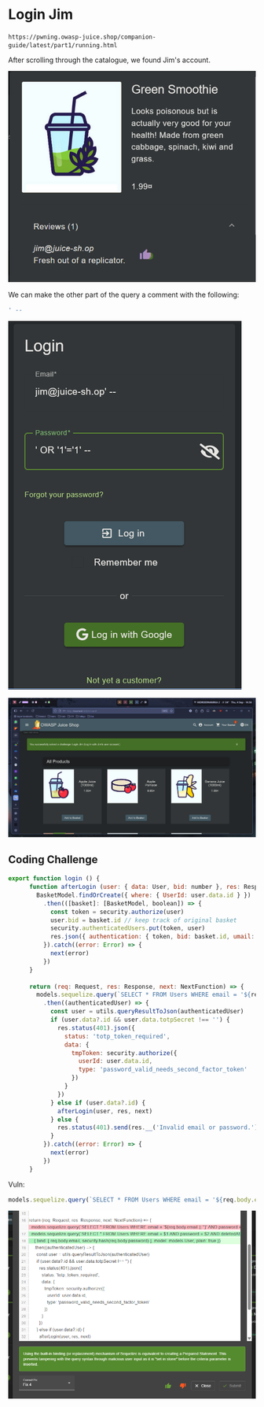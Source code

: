 # Login Jim

`https://pwning.owasp-juice.shop/companion-guide/latest/part1/running.html`

After scrolling through the catalogue, we found Jim's account.

![alt text](assets/jim.png)

We can make the other part of the query a comment with the following:

```sql
' --
```

![alt text](assets/loginjim.png)

![alt text](assets/loginjim2.png)

## Coding Challenge

```js
export function login () {
	  function afterLogin (user: { data: User, bid: number }, res: Response, next: NextFunction) {
	    BasketModel.findOrCreate({ where: { UserId: user.data.id } })
	      .then(([basket]: [BasketModel, boolean]) => {
	        const token = security.authorize(user)
	        user.bid = basket.id // keep track of original basket
	        security.authenticatedUsers.put(token, user)
	        res.json({ authentication: { token, bid: basket.id, umail: user.data.email } })
	      }).catch((error: Error) => {
	        next(error)
	      })
	  }
	 
	  return (req: Request, res: Response, next: NextFunction) => {
	    models.sequelize.query(`SELECT * FROM Users WHERE email = '${req.body.email || ''}' AND password = '${security.hash(req.body.password || '')}' AND deletedAt IS NULL`, { model: UserModel, plain: true })
	      .then((authenticatedUser) => {
	        const user = utils.queryResultToJson(authenticatedUser)
	        if (user.data?.id && user.data.totpSecret !== '') {
	          res.status(401).json({
	            status: 'totp_token_required',
	            data: {
	              tmpToken: security.authorize({
	                userId: user.data.id,
	                type: 'password_valid_needs_second_factor_token'
	              })
	            }
	          })
	        } else if (user.data?.id) {
	          afterLogin(user, res, next)
	        } else {
	          res.status(401).send(res.__('Invalid email or password.'))
	        }
	      }).catch((error: Error) => {
	        next(error)
	      })
	  }
```

Vuln:

```js
models.sequelize.query(`SELECT * FROM Users WHERE email = '${req.body.email || ''}' AND password = '${security.hash(req.body.password || '')}' AND deletedAt IS NULL`, { model: UserModel, plain: true })
```

![alt text](assets/loginjim3.png)